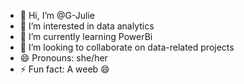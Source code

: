 - 👋 Hi, I’m @G-Julie
- 👀 I’m interested in data analytics
- 🌱 I’m currently learning PowerBi
- 💞️ I’m looking to collaborate on data-related projects
- 😄 Pronouns: she/her
- ⚡ Fun fact: A weeb 😄

<!---
G-Julie/G-Julie is a ✨ special ✨ repository because its `README.md` (this file) appears on your GitHub profile.
You can click the Preview link to take a look at your changes.
--->
